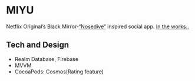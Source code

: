 # MIYU

Netflix Original’s Black Mirror-[“Nosedive”](https://www.imdb.com/title/tt5497778/) inspired social app.
[In the works..](https://www.pivotaltracker.com/n/projects/2147668)

## Tech and Design

* Realm Database, Firebase
* MVVM
* CocoaPods: Cosmos(Rating feature)
